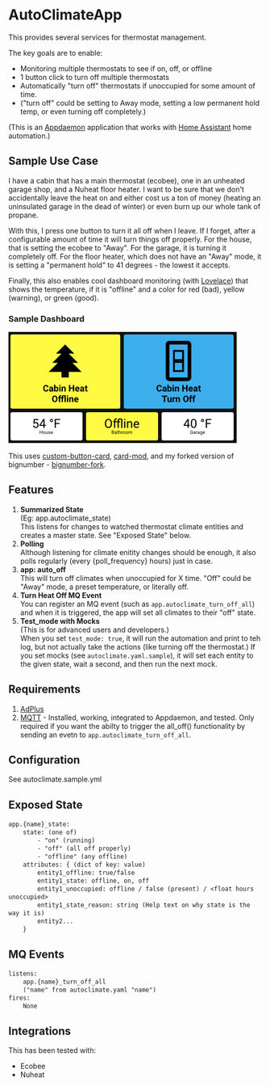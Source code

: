 # AutoClimateApp
This provides several services for thermostat management.

The key goals are to enable:

* Monitoring multiple thermostats to see if on, off, or offline
* 1 button click to turn off multiple thermostats
* Automatically "turn off" thermostats if unoccupied for some amount of time. 
* ("turn off" could be setting to Away mode, setting a low permanent hold temp, or even turning off completely.)

(This is an [Appdaemon](https://appdaemon.readthedocs.io/en/latest/) application that works with [Home Assistant](https://www.home-assistant.io/) home automation.)

## Sample Use Case
I have a cabin that has a main thermostat (ecobee), one in an unheated garage shop, and a Nuheat floor heater. I want to be sure that we don't accidentally leave the heat on and either cost us a ton of money (heating an uninsulated garage in the dead of winter) or even burn up our whole tank of propane. 

With this, I press one button to turn it all off when I leave. If I forget, after a configurable amount of time it will turn things off properly. For the house, that is setting the ecobee to "Away". For the garage, it is turning it completely off. For the floor heater, which does not have an "Away" mode, it is setting a "permanent hold" to 41 degrees - the lowest it accepts.

Finally, this also enables cool dashboard monitoring (with [Lovelace](https://www.home-assistant.io/lovelace/)) that shows the temperature, if it is "offline" and a color for red (bad), yellow (warning), or green (good).

### Sample Dashboard
![Dashboard](dashboard.png)

This uses [custom-button-card](https://github.com/custom-cards/button-card), [card-mod](https://github.com/thomasloven/lovelace-card-mod), and my forked version of bignumber - [bignumber-fork](https://github.com/rr326/bignumber-card).
## Features

1. **Summarized State**  
(Eg: app.autoclimate_state)  
This listens for changes to watched thermostat climate entities and creates a master state. See "Exposed State" below.
2. **Polling**  
Although listening for climate enitity changes should be enough, it also polls regularly (every {poll_frequency} hours) just in case.
3. **app: auto_off**  
This will turn off climates when unoccupied for X time. "Off" could be "Away" mode, a preset temperature, or literally off.
4. **Turn Heat Off MQ Event**  
You can register an MQ event (such as `app.autoclimate_turn_off_all`)
and when it is triggered, the app will set all climates to their "off" state.
5. **Test_mode with Mocks**  
(This is for advanced users and developers.)  
When you set `test_mode: true`, it will run the automation and print to teh log, but not actually take the actions (like turning off the thermostat.) If you set mocks (see `autoclimate.yaml.sample`), it will set each entity to the given state, wait a second, and then run the next mock. 

## Requirements

1. [AdPlus](https://github.com/rr326/adplus)
2. [MQTT](https://www.home-assistant.io/integrations/mqtt/) - Installed, working, integrated to Appdaemon, and tested. Only required if you want the abilty to trigger the all_off() functionality by sending an evetn to `app.autoclimate_turn_off_all`.
## Configuration
See autoclimate.sample.yml

## Exposed State
    app.{name}_state:
        state: (one of)
            - "on" (running)
            - "off" (all off properly)
            - "offline" (any offline)
        attributes: { (dict of key: value)
            entity1_offline: true/false
            entity1_state: offline, on, off
            entity1_unoccupied: offline / false (present) / <float hours unoccupied>
            entity1_state_reason: string (Help text on why state is the way it is)
            entity2...
        }

## MQ Events
    listens:
        app.{name}_turn_off_all
        ("name" from autoclimate.yaml "name")
    fires:
        None

## Integrations
This has been tested with:
* Ecobee
* Nuheat
